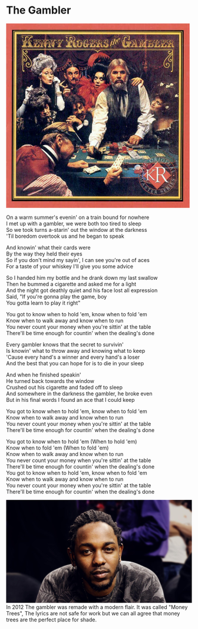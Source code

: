 # The Gambler

![Kenny Rogers](assets/images/kenny-rogers-gambler.jpg)

On a warm summer's evenin' on a train bound for nowhere<br>
I met up with a gambler, we were both too tired to sleep<br>
So we took turns a-starin' out the window at the darkness<br>
'Til boredom overtook us and he began to speak<br>

And knowin' what their cards were<br>
By the way they held their eyes<br>
So if you don't mind my sayin', I can see you're out of aces<br>
For a taste of your whiskey I'll give you some advice<br>

So I handed him my bottle and he drank down my last swallow<br>
Then he bummed a cigarette and asked me for a light<br>
And the night got deathly quiet and his face lost all expression<br>
Said, "If you're gonna play the game, boy<br>
You gotta learn to play it right"<br>

You got to know when to hold 'em, know when to fold 'em<br>
Know when to walk away and know when to run<br>
You never count your money when you're sittin' at the table<br>
There'll be time enough for countin' when the dealing's done<br>

Every gambler knows that the secret to survivin'<br>
Is knowin' what to throw away and knowing what to keep<br>
'Cause every hand's a winner and every hand's a loser<br>
And the best that you can hope for is to die in your sleep<br>

And when he finished speakin'<br>
He turned back towards the window<br>
Crushed out his cigarette and faded off to sleep<br>
And somewhere in the darkness the gambler, he broke even<br>
But in his final words I found an ace that I could keep<br>

You got to know when to hold 'em, know when to fold 'em<br>
Know when to walk away and know when to run<br>
You never count your money when you're sittin' at the table<br>
There'll be time enough for countin' when the dealing's done<br>

You got to know when to hold 'em (When to hold 'em)<br>
Know when to fold 'em (When to fold 'em)<br>
Know when to walk away and know when to run<br>
You never count your money when you're sittin' at the table<br>
There'll be time enough for countin' when the dealing's done<br>
You got to know when to hold 'em, know when to fold 'em<br>
Know when to walk away and know when to run<br>
You never count your money when you're sittin' at the table<br>
There'll be time enough for countin' when the dealing's done<br>

![Kendrick](assets/images/kendrick.jpg)
In 2012 The gambler was remade with a modern flair.
It was called "Money Trees", The lyrics are not safe for work but we can all agree that money trees are the perfect place for shade.

